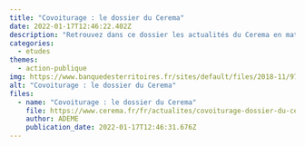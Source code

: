 ```yaml
---
title: "Covoiturage : le dossier du Cerema"
date: 2022-01-17T12:46:22.402Z
description: "Retrouvez dans ce dossier les actualités du Cerema en matière de covoiturage."
categories:
  - etudes
themes:
  - action-publique
img: https://www.banquedesterritoires.fr/sites/default/files/2018-11/974px-Agence_de_l%27environnement_et_de_la_maîtrise_de_l%27énergie_svg.png
alt: "Covoiturage : le dossier du Cerema"
files:
  - name: "Covoiturage : le dossier du Cerema"
    file: https://www.cerema.fr/fr/actualites/covoiturage-dossier-du-cerema
    author: ADEME
    publication_date: 2022-01-17T12:46:31.676Z
---
```

